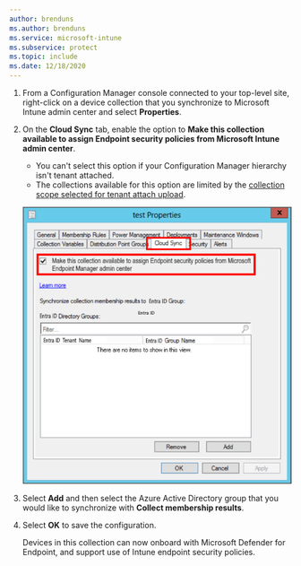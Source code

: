 ```yaml
---
author: brenduns
ms.author: brenduns
ms.service: microsoft-intune
ms.subservice: protect
ms.topic: include
ms.date: 12/18/2020
---
```

<!--Don't apply H2/H3 in this include file since they are context driven by article-->
1. From a Configuration Manager console connected to your top-level site, right-click on a device collection that you synchronize to Microsoft Intune admin center and select **Properties**.

2. On the **Cloud Sync** tab, enable the option to **Make this collection available to assign Endpoint security policies from Microsoft Intune admin center**.

   - You can't select this option if your Configuration Manager hierarchy isn't tenant attached.
   - The collections available for this option are limited by the [collection scope selected for tenant attach upload](../../../configmgr/tenant-attach/device-sync-actions.md#bkmk_edit). <!--CM7423168-->
  
   ![Configure cloud sync](../media/tenant-attach-intune/cloud-sync.png)

3. Select **Add** and then select the Azure Active Directory group that you would like to synchronize with **Collect membership results**.

4. Select **OK** to save the configuration.

   Devices in this collection can now onboard with Microsoft Defender for Endpoint, and support use of Intune endpoint security policies.
